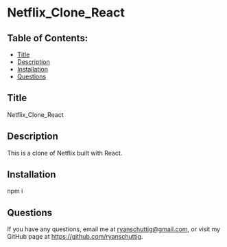 # Netflix_Clone_React

  ## Table of Contents:
  - [Title](#Title)
  - [Description](#Description)
  - [Installation](#Installation)
  - [Questions](#Questions)

  ## Title
  Netflix_Clone_React
  ## Description
  This is a clone of Netflix built with React.
  ## Installation
  npm i
  ## Questions
  If you have any questions, email me at ryanschuttig@gmail.com, or visit my GitHub page at https://github.com/ryanschuttig.